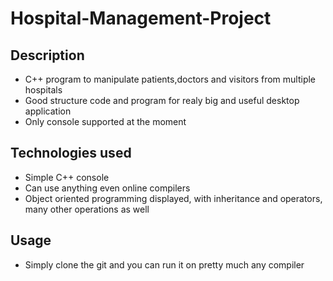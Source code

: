 # Hospital-Management-Project

## Description
- C++ program to manipulate patients,doctors and visitors from multiple hospitals
- Good structure code and program for realy big and useful desktop application 
- Only console supported at the moment

## Technologies used
- Simple C++ console
- Can use anything even online compilers
- Object oriented programming displayed, with inheritance and operators, many other operations as well

## Usage
- Simply clone the git and you can run it on pretty much any compiler

